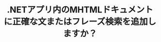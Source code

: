 ---
############################# Static ############################
layout: "auto-gen-gist"
draft: false
path: "ja/search/net/phrase /mhtml/"
otherformats: PDF DOC DOT DOCX DOCM DOTX DOTM TXT ODT OTT RTF XLS XLT XLSX XLSM XLSB XLTX XLTM XLA XLAM ODS OTS CSV TSV XML PPT PPS POT PPTX PPTM POTX POTM PPSX PPSM ODP PST OST EML EMLX MSG ONE XHTML  MD CHM EPUB  FB2 

############################# Head ############################
head_title: ".NETアプリの MHTMLドキュメントにフレーズ検索を追加するにはどうすればよいですか？"
head_description: "GroupDocs.Search .NET APIを使用すると、ソフトウェアの専門家はフレーズ検索を追加して、.NETAPIを介してMHTMLドキュメント内の正確なフレーズまたは提供された単語のシーケンスを見つけることができます。"

############################# Header ############################
title: ".NETアプリ内のMHTMLドキュメントに正確な文またはフレーズ検索を追加しますか？"
description: "GroupDocs.Search .NET APIを使用すると、プログラマーは、.NET Apps内のフレーズ検索または正確な文検索を介して、MHTMLドキュメントで提供されている単語のシーケンスを見つけることができます。 "

######################### Download Button #######################
button:
    enable: true

############################# About ############################
about:
    enable: true
    title: ".NETアプリで正確な文またはフレーズ検索を使用する方法は？"
    content: |
       正確な文またはフレーズ検索は、ユーザーが特定の順序と消費者によって定義された単語の組み合わせを含む正確な文またはフレーズを持つドキュメント、Web、またはデータベースを検索できるようにする一種の検索です。 これは検索エンジンの用語で非常に一般的な用語であり、ユーザーはインデックス付きドキュメントのテキスト内の指定された単語のシーケンスでドキュメントを検索できます。 GroupDocs.Search for .NETは、非常に便利な高性能ドキュメントおよびテキスト検索APIであり、PDF、HTML、Outlook電子メール、Microsoft Office Word、 Excelワークシート、PowerPointプレゼンテーション、Outlook MSG、PSTなど。 テキストやオブジェクト形式でのクエリの検索、フレーズ検索でのワイルドカードの使用など、フレーズ検索に関連するいくつかの機能のサポートが含まれています。

############################# content ############################
steps:
    enable: true
    block:
    - title_left: ".NETを介してMHTMLドキュメントでフレーズ検索を実行する方法"
      content_left: |
       GroupDocs.Search .NET APIを使用すると、ソフトウェア開発者は独自のC＃.NETアプリケーション内にフレーズ検索機能を追加できます。 次の.NETコード例は、わずか数行のコードでテキストとオブジェクトのフレーズ検索を実行する方法を示しています。

      title_right: "MHTMLドキュメントでの正確なフレーズ検索"
      content_right: |
         * まず、インデックスフォルダとドキュメントフォルダへのパスを指定する必要があります。
         * [Index](https://apireference.groupdocs.com/search/net/groupdocs.search/index/constructors/2) クラスのインスタンスを呼び出して、指定したフォルダーにインデックスを作成します
         * [検索](https://apireference.groupdocs.com/search/net/groupdocs.search/index/methods/search) メソッドを呼び出して、指定したフォルダーからドキュメントにインデックスを付ける
         * テキスト形式でフレーズクエリ「フレーズテキスト」を検索します
         * オブジェクト形式で「フレーズテキスト」というフレーズを検索します
         * [CreateWordQuery](https://apireference.groupdocs.com/search/net/groupdocs.search/searchquery/methods/createwordquery) メソッドを呼び出してword1、word2を作成し、サブクエリ3を作成する
         * [CreatePhraseSearchQuery](https://apireference.groupdocs.com/search/net/groupdocs.search/searchquery/methods/createphrasesearchquery)メソッドを呼び出して、サブクエリを組み合わせて新しい検索クエリを作成します
         *検索を開始し、検索結果を表示します
         
        
      gisthash: "a5696884acf504acc319ba97465248cd"
      gistfile: "phrase_search_in_text_queries_dotnet.cs"

    - title_left: ".NETを介したMHTMLドキュメントでのワイルドカードフレーズ検索"
      content_left: |
        GroupDocs.Search for .NETを使用すると、ソフトウェアプログラマーは、C＃.NETアプリケーション内でワイルドカードを使用してフレーズ検索機能を追加できます。 次の.NETコード例は、C＃アプリケーション内のMHTMLドキュメントでワイルドカードフレーズ検索を適用する方法を示しています。

      title_right: "MHTMLファイルでワイルドカードフレーズ検索を適用する"
      content_right: |
        * まず、インデックスフォルダとドキュメントフォルダへのパスを指定する必要があります。
        * [Index](https://apireference.groupdocs.com/search/net/groupdocs.search/index/constructors/2) クラスのインスタンスを呼び出して、指定したフォルダーにインデックスを作成します
        * [検索](https://apireference.groupdocs.com/search/net/groupdocs.search/index/methods/search) メソッドを呼び出して、指定したフォルダーからドキュメントにインデックスを付ける
        * テキスト形式でフレーズクエリ「フレーズテキスト」を検索します
        * オブジェクト形式で「フレーズテキスト」というフレーズを検索します
        * [CreateWordQuery](https://apireference.groupdocs.com/search/net/groupdocs.search/searchquery/methods/createwordquery) メソッドを呼び出してword1を作成し、サブクエリ3を作成する
        * [CreateWildcardQuery](https://apireference.groupdocs.com/search/net/groupdocs.search.searchquery/createwildcardquery/methods/1) メソッドを呼び出してwildcard2を作成する
        * [CreatePhraseSearchQuery](https://apireference.groupdocs.com/search/net/groupdocs.search/searchquery/methods/createphrasesearchquery) メソッドを呼び出して、サブクエリを組み合わせて新しい検索クエリを作成します
         *検索を開始し、検索結果を表示します
     
      gisthash: "3ff2bf9f8ba902d8d7ebead67a934654"
      gistfile: "use_wildcards_in_phrase_search_dotnet.cs"
      
    - title_left: ".NET を介してフレーズ検索を他のタイプの検索と組み合わせる"
      content_left: |
        GroupDocs.Search .NETを使用すると、ソフトウェアプログラマーは、フレーズ検索を.NETアプリケーション内の他のタイプの検索と組み合わせることができます。 次の.NETコード例は、単語を表すワイルドカードと単語内の文字の両方を適用する方法を示しています。

      title_right: "フレーズ検索を他の検索と組み合わせるための.NETAPI"
      content_right: |
        * まず、インデックスフォルダとドキュメントフォルダへのパスを指定する必要があります。
        * [Index](https://apireference.groupdocs.com/search/net/groupdocs.search/index/constructors/2) クラスのインスタンスを呼び出して、指定されたフォルダーにインデックスを作成します
        * [検索](https://apireference.groupdocs.com/search/net/groupdocs.search/index/methods/search) メソッドを呼び出して、指定したフォルダーからドキュメントにインデックスを付ける
        *テキスト形式でフレーズを検索します
        *オブジェクト形式でフレーズを検索します
        *単語パターンを定義し、文字列を追加します。
        * [CreateWordPatternQuery](https://apireference.groupdocs.com/search/net/groupdocs.search/searchquery/methods/createwordpatternquery) メソッドを呼び出してwordPattern1とword3を作成する
        * [CreateWildcardQuery](https://apireference.groupdocs.com/search/net/groupdocs.search.searchquery/createwildcardquery/methods/1) メソッドを呼び出してwildcard2を作成する
        * [CreatePhraseSearchQuery](https://apireference.groupdocs.com/search/net/groupdocs.search/searchquery/methods/createphrasesearchquery) メソッドを呼び出して、サブクエリを組み合わせて新しい検索クエリを作成します
        *検索を開始し、検索結果を表示します
     
      gisthash: "db5c32ed21237f3e1cd7cdbde0778c29"
      gistfile: "combine_phrase_search_with_others_dotnet.cs"

    - title_left: "システム要求"
      content_left: |
        GroupDocs.Search for .NETは、すべての主要なプラットフォームとオペレーティングシステムでサポートされています。 完全なシステム要件ガイドについては、以下のコードを実行する前に[システム要件](https://docs.groupdocs.com/search/net/system-requirements/) にアクセスしてください。次の前提条件がインストールされていることを確認してください。 システム：
          *オペレーティングシステム：Microsoft Windows、Linux、MacOS
          *開発環境：Visual Studio、Xamarin、MonoDevelopなど
          *フレームワーク：.NETフレームワーク、.NET標準、.NETコア、モノラル
          * [NuGet](https://www.nuget.org/packages/GroupDocs.search/) から最新バージョンのGroupDocs.Search for.NETAPIを入手してください。
        
      title_right: "GroupDocs.Search を使用する理由"
      content_right: |
        * メモリ内およびディスク上での検索インデックスの作成。
        * ファイル、ストリーム、または構造からインデックスを作成する機能。
        * パスワードで保護されたドキュメントのインデックス作成のサポート。
        * 複数のインデックスのマージのサポート。
        * 検索のインデックス作成中にドキュメントをフィルタリングします。
        * 検索中のスペルチェックのサポート。
        * ブレンドされた文字は完全にサポートされています
        * さまざまな種類の検索を1つの検索クエリに結合します。
        * 単純な単語と正規表現の検索がサポートされています
        * 検索クエリでのエイリアス置換を完全にサポートします。

demos:
    enable: true
        

more_formats:
    enable: true


back_to_top:
    enable: true
---